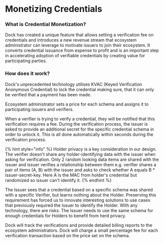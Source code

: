 # Monetizing Credentials

### What is Credential Monetization?

Dock has created a unique feature that allows setting a verification fee on credentials and introduces a new revenue stream that ecosystem administrator can leverage to motivate issuers to join their ecosystem. It converts credential issuance from expense to profit and is an important step in accelerating adoption of verifiable credentials by creating value for participating parties.&#x20;

### How does it work?

Dock's unprecedented technology utilises KVAC (Keyed Verification Anonymous Credential) to lock the credential making sure, that it can only be verified that a payment has been made.&#x20;

Ecosystem administrator sets a price for each schema and assigns it to participating issuers and verifiers.&#x20;

When a verifier is trying to verify a credential, they will be notified that this verification requires a fee. During the verification process, the issuer is asked to provide an additional secret for the specific credential schema in order to unlock it. This is all done automatically within seconds during the verification process.

{% hint style="info" %}
Holder privacy is a key consideration in our design. The verifier doesn't share any holder-identifying data  with the issuer when asking for verification. Only 2 random looking data items are shared with the issuer and issuer verifies a relationship between them e.g. verifier shares a pair of items (A, B) with the issuer and asks to check whether A equals B \* issuer-secret-key. Here A is the MAC from holder's credential but randomized so issuer can't identify it.
{% endhint %}

The Issuer sees that a credential based on a specific schema was shared with a specific Verifier, but learns nothing about the Holder. Preserving this requirement has forced us to innovate interesting solutions to use cases that previously required the Issuer to identify the Holder. With any technology, there are risks. The Issuer needs to use the same schema for enough credentials for Holders to benefit from herd privacy.

Dock will track the verifications and provide detailed billing reports to the ecosystem administrators. Dock will charge a small percentage fee for each verification transaction based on the price set on the schema.
